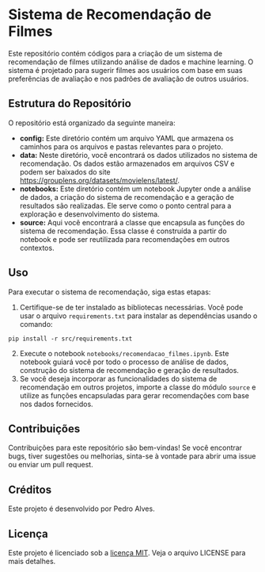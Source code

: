 <!DOCTYPE html>
<html>

<head>
</head>

<body>

<h1>Sistema de Recomendação de Filmes</h1>

<p>Este repositório contém códigos para a criação de um sistema de recomendação de filmes utilizando análise de dados e machine learning. O sistema é projetado para sugerir filmes aos usuários com base em suas preferências de avaliação e nos padrões de avaliação de outros usuários.</p>

<h2>Estrutura do Repositório</h2>

<p>O repositório está organizado da seguinte maneira:</p>

<ul>
    <li><strong>config:</strong> Este diretório contém um arquivo YAML que armazena os caminhos para os arquivos e pastas relevantes para o projeto.</li>
    <li><strong>data:</strong> Neste diretório, você encontrará os dados utilizados no sistema de recomendação. Os dados estão armazenados em arquivos CSV e podem ser baixados do site <a href="https://grouplens.org/datasets/movielens/latest/">https://grouplens.org/datasets/movielens/latest/</a>.</li>
    <li><strong>notebooks:</strong> Este diretório contém um notebook Jupyter onde a análise de dados, a criação do sistema de recomendação e a geração de resultados são realizadas. Ele serve como o ponto central para a exploração e desenvolvimento do sistema.</li>
    <li><strong>source:</strong> Aqui você encontrará a classe que encapsula as funções do sistema de recomendação. Essa classe é construída a partir do notebook e pode ser reutilizada para recomendações em outros contextos.</li>
</ul>

<h2>Uso</h2>

<p>Para executar o sistema de recomendação, siga estas etapas:</p>

<ol>
    <li>Certifique-se de ter instalado as bibliotecas necessárias. Você pode usar o arquivo <code>requirements.txt</code> para instalar as dependências usando o comando:</li>
</ol>

<pre><code>pip install -r src/requirements.txt</code></pre>

<ol start="2">
    <li>Execute o notebook <code>notebooks/recomendacao_filmes.ipynb</code>. Este notebook guiará você por todo o processo de análise de dados, construção do sistema de recomendação e geração de resultados.</li>
    <li>Se você deseja incorporar as funcionalidades do sistema de recomendação em outros projetos, importe a classe do módulo <code>source</code> e utilize as funções encapsuladas para gerar recomendações com base nos dados fornecidos.</li>
</ol>

<h2>Contribuições</h2>

<p>Contribuições para este repositório são bem-vindas! Se você encontrar bugs, tiver sugestões ou melhorias, sinta-se à vontade para abrir uma issue ou enviar um pull request.</p>

<h2>Créditos</h2>

<p>Este projeto é desenvolvido por Pedro Alves.</p>

<h2>Licença</h2>

<p>Este projeto é licenciado sob a <a href="https://exemplo.com/licenca">licença MIT</a>. Veja o arquivo LICENSE para mais detalhes.</p>

</body>

</html>

